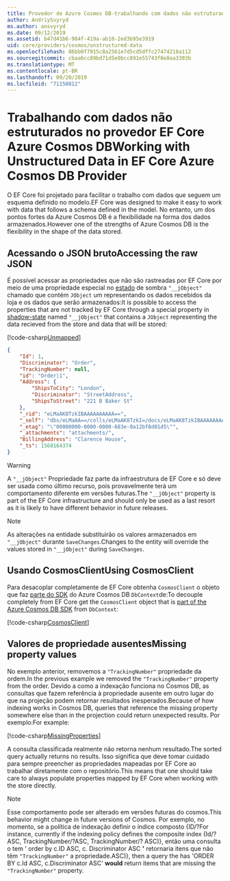 ```yaml
---
title: Provedor de Azure Cosmos DB-trabalhando com dados não estruturados-EF Core
author: AndriySvyryd
ms.author: ansvyryd
ms.date: 09/12/2019
ms.assetid: b47d41b6-984f-419a-ab10-2ed3b95e3919
uid: core/providers/cosmos/unstructured-data
ms.openlocfilehash: 86bb0f7915c8a2561e7d5cd5dffc27474218a112
ms.sourcegitcommit: cbaa6cc89bd71d5e0bcc891e55743f0e8ea3393b
ms.translationtype: MT
ms.contentlocale: pt-BR
ms.lasthandoff: 09/20/2019
ms.locfileid: "71150812"
---
```

# <a name="working-with-unstructured-data-in-ef-core-azure-cosmos-db-provider"></a><span data-ttu-id="351ec-102">Trabalhando com dados não estruturados no provedor EF Core Azure Cosmos DB</span><span class="sxs-lookup"><span data-stu-id="351ec-102">Working with Unstructured Data in EF Core Azure Cosmos DB Provider</span></span>

<span data-ttu-id="351ec-103">O EF Core foi projetado para facilitar o trabalho com dados que seguem um esquema definido no modelo.</span><span class="sxs-lookup"><span data-stu-id="351ec-103">EF Core was designed to make it easy to work with data that follows a schema defined in the model.</span></span> <span data-ttu-id="351ec-104">No entanto, um dos pontos fortes da Azure Cosmos DB é a flexibilidade na forma dos dados armazenados.</span><span class="sxs-lookup"><span data-stu-id="351ec-104">However one of the strengths of Azure Cosmos DB is the flexibility in the shape of the data stored.</span></span>

## <a name="accessing-the-raw-json"></a><span data-ttu-id="351ec-105">Acessando o JSON bruto</span><span class="sxs-lookup"><span data-stu-id="351ec-105">Accessing the raw JSON</span></span>

<span data-ttu-id="351ec-106">É possível acessar as propriedades que não são rastreadas por EF Core por meio de uma propriedade especial no [estado](../../modeling/shadow-properties.md) de sombra `"__jObject"` chamado que contém `JObject` um representando os dados recebidos da loja e os dados que serão armazenados:</span><span class="sxs-lookup"><span data-stu-id="351ec-106">It is possible to access the properties that are not tracked by EF Core through a special property in [shadow-state](../../modeling/shadow-properties.md) named `"__jObject"` that contains a `JObject` representing the data recieved from the store and data that will be stored:</span></span>

[!code-csharp[Unmapped](../../../../samples/core/Cosmos/UnstructuredData/Sample.cs?highlight=21-23&name=Unmapped)]

``` json
{
    "Id": 1,
    "Discriminator": "Order",
    "TrackingNumber": null,
    "id": "Order|1",
    "Address": {
        "ShipsToCity": "London",
        "Discriminator": "StreetAddress",
        "ShipsToStreet": "221 B Baker St"
    },
    "_rid": "eLMaAK8TzkIBAAAAAAAAAA==",
    "_self": "dbs/eLMaAA==/colls/eLMaAK8TzkI=/docs/eLMaAK8TzkIBAAAAAAAAAA==/",
    "_etag": "\"00000000-0000-0000-683e-0a12bf8d01d5\"",
    "_attachments": "attachments/",
    "BillingAddress": "Clarence House",
    "_ts": 1568164374
}
```

> [!WARNING]
> <span data-ttu-id="351ec-107">A `"__jObject"` Propriedade faz parte da infraestrutura de EF Core e só deve ser usada como último recurso, pois provavelmente terá um comportamento diferente em versões futuras.</span><span class="sxs-lookup"><span data-stu-id="351ec-107">The `"__jObject"` property is part of the EF Core infrastructure and should only be used as a last resort as it is likely to have different behavior in future releases.</span></span>

> [!NOTE]
> <span data-ttu-id="351ec-108">As alterações na entidade substituirão os valores armazenados em `"__jObject"` durante `SaveChanges`.</span><span class="sxs-lookup"><span data-stu-id="351ec-108">Changes to the entity will override the values stored in `"__jObject"` during `SaveChanges`.</span></span>

## <a name="using-cosmosclient"></a><span data-ttu-id="351ec-109">Usando CosmosClient</span><span class="sxs-lookup"><span data-stu-id="351ec-109">Using CosmosClient</span></span>

<span data-ttu-id="351ec-110">Para desacoplar completamente de EF Core obtenha `CosmosClient` o objeto que faz [parte do SDK](https://docs.microsoft.com/en-us/azure/cosmos-db/sql-api-get-started) do Azure Cosmos DB `DbContext`de:</span><span class="sxs-lookup"><span data-stu-id="351ec-110">To decouple completely from EF Core get the `CosmosClient` object that is [part of the Azure Cosmos DB SDK](https://docs.microsoft.com/en-us/azure/cosmos-db/sql-api-get-started) from `DbContext`:</span></span>

[!code-csharp[CosmosClient](../../../../samples/core/Cosmos/UnstructuredData/Sample.cs?highlight=3&name=CosmosClient)]

## <a name="missing-property-values"></a><span data-ttu-id="351ec-111">Valores de propriedade ausentes</span><span class="sxs-lookup"><span data-stu-id="351ec-111">Missing property values</span></span>

<span data-ttu-id="351ec-112">No exemplo anterior, removemos a `"TrackingNumber"` propriedade da ordem.</span><span class="sxs-lookup"><span data-stu-id="351ec-112">In the previous example we removed the `"TrackingNumber"` property from the order.</span></span> <span data-ttu-id="351ec-113">Devido a como a indexação funciona no Cosmos DB, as consultas que fazem referência à propriedade ausente em outro lugar do que na projeção podem retornar resultados inesperados.</span><span class="sxs-lookup"><span data-stu-id="351ec-113">Because of how indexing works in Cosmos DB, queries that reference the missing property somewhere else than in the projection could return unexpected results.</span></span> <span data-ttu-id="351ec-114">Por exemplo:</span><span class="sxs-lookup"><span data-stu-id="351ec-114">For example:</span></span>

[!code-csharp[MissingProperties](../../../../samples/core/Cosmos/UnstructuredData/Sample.cs?name=MissingProperties)]

<span data-ttu-id="351ec-115">A consulta classificada realmente não retorna nenhum resultado.</span><span class="sxs-lookup"><span data-stu-id="351ec-115">The sorted query actually returns no results.</span></span> <span data-ttu-id="351ec-116">Isso significa que deve tomar cuidado para sempre preencher as propriedades mapeadas por EF Core ao trabalhar diretamente com o repositório.</span><span class="sxs-lookup"><span data-stu-id="351ec-116">This means that one should take care to always populate properties mapped by EF Core when working with the store directly.</span></span>

> [!NOTE]
> <span data-ttu-id="351ec-117">Esse comportamento pode ser alterado em versões futuras do cosmos.</span><span class="sxs-lookup"><span data-stu-id="351ec-117">This behavior might change in future versions of Cosmos.</span></span> <span data-ttu-id="351ec-118">Por exemplo, no momento, se a política de indexação definir o índice composto {ID/?</span><span class="sxs-lookup"><span data-stu-id="351ec-118">For instance, currently if the indexing policy defines the composite index {Id/?</span></span> <span data-ttu-id="351ec-119">ASC, TrackingNumber/?</span><span class="sxs-lookup"><span data-stu-id="351ec-119">ASC, TrackingNumber/?</span></span> <span data-ttu-id="351ec-120">ASC)}, então uma consulta o tem ' order by c.ID ASC, c. Discriminator ASC __'__ retornaria itens que não têm `"TrackingNumber"` a propriedade.</span><span class="sxs-lookup"><span data-stu-id="351ec-120">ASC)}, then a query the has 'ORDER BY c.Id ASC, c.Discriminator ASC' __would__ return items that are missing the `"TrackingNumber"` property.</span></span>